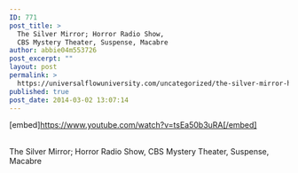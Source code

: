 ```yaml
---
ID: 771
post_title: >
  The Silver Mirror; Horror Radio Show,
  CBS Mystery Theater, Suspense, Macabre
author: abbie04m553726
post_excerpt: ""
layout: post
permalink: >
  https://universalflowuniversity.com/uncategorized/the-silver-mirror-horror-radio-show-cbs-mystery-theater-suspense-macabre/
published: true
post_date: 2014-03-02 13:07:14
---
```

[embed]https://www.youtube.com/watch?v=tsEa50b3uRA[/embed]</br></br>
<p>The Silver Mirror; Horror Radio Show, CBS Mystery Theater, Suspense, Macabre</p>